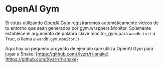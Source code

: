 # OpenAI Gym

Si estás utilizando [OpenAI Gym](https://gym.openai.com/) registraremos automáticamente videos de tu entorno que sean generados por gym.wrappers.Monitor. Solamente establece el argumento de palabra clave monitor\_gym para `wandb.init` a True, o llama a `wandb.gym.monitor()`.

Aquí hay un pequeño proyecto de ejemplo que utiliza OpenAI Gym para jugar a Snake: [https://github.com/Xyzrr/rl-snake](https://github.com/Xyzrr/rl-snake)

